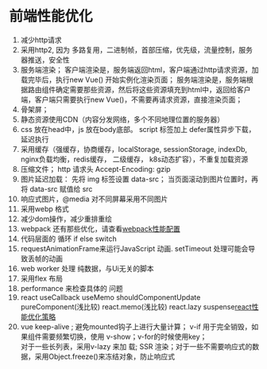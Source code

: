 # 前端性能优化
1. 减少http请求
2. 采用http2, 因为 多路复用，二进制帧，首部压缩，优先级，流量控制，服务器推送，安全性
3. 服务端渲染； 客户端渲染是，服务端返回html，客户端通过http请求资源，加载完毕后，执行new Vue() 开始实例化渲染页面；  服务端渲染是，服务端根据路由组件确定需要那些资源，然后将这些资源填充到html中，返回给客户端，客户端只需要执行new Vue()，不需要再请求资源，直接渲染页面；
4. 骨架屏；
5. 静态资源使用CDN（内容分发网络，多个不同地理位置的服务器）
6. css 放在head中，js 放在body底部。 script 标签加上 defer属性异步下载，延迟执行
7. 采用缓存（强缓存，协商缓存，localStorage, sessionStorage, indexDb, nginx负载均衡，redis缓存， 二级缓存， k8s动态扩容），不重复加载资源
8. 压缩文件； http 请求头 Accept-Encoding: gzip 
9. 图片延迟加载： 先将 img  标签设置 data-src； 当页面滚动到图片位置时，再将 data-src 赋值给 src
10. 响应式图片，@media 对不同屏幕采用不同图片
11. 采用webp  格式
12. 减少dom操作，减少重排重绘
13. webpack 还有那些优化，请查看[webpack性能配置](./webpack性能配置.md)
14. 代码层面的 循环 if else  switch
15. requestAnimationFrame来运行JavaScript 动画. setTimeout 处理可能会导致丢帧的动画
16. web worker 处理 纯数据，与Ui无关的脚本
17. 采用flex 布局
18. performance 来检查具体的 问题
19. react useCallback  useMemo shouldComponentUpdate pureComponent(浅比较)  react.memo(浅比较)  react.lazy  suspense[react性能优化策略](../react/react性能优化策略.md)
20. vue keep-alive ;  避免mounted钩子上进行大量计算； v-if 用于完全销毁，如果组件需要频繁切换，使用 v-show；v-for的时候使用key；  
    对于一些长列表，采用v-lazy 来加 载; SSR 渲染；对于一些不需要响应式的数据，采用Object.freeze()来冻结对象，防止响应式
